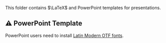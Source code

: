 This folder contains $\LaTeX$ and PowerPoint templates for presentations.


## :warning: PowerPoint Template 

PowerPoint users need to install [Latin Modern OTF fonts](http://www.gust.org.pl/projects/e-foundry/latin-modern/download).
